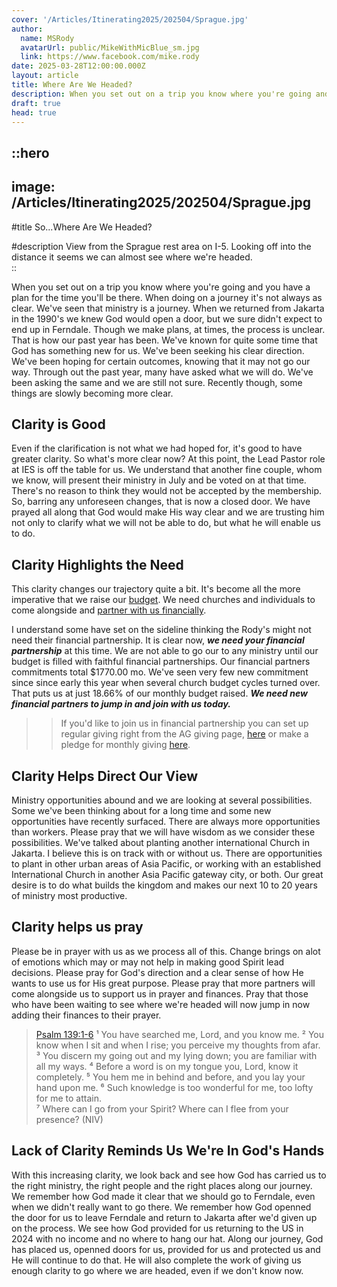 ```yaml
---
cover: '/Articles/Itinerating2025/202504/Sprague.jpg'
author:
  name: MSRody
  avatarUrl: public/MikeWithMicBlue_sm.jpg
  link: https://www.facebook.com/mike.rody
date: 2025-03-28T12:00:00.000Z
layout: article
title: Where Are We Headed?
description: When you set out on a trip you know where you're going and you have a plan for the time you'll be there.  When doing on a journey it's not always as clear.
draft: true
head: true
---
```


::hero
---
image: /Articles/Itinerating2025/202504/Sprague.jpg
---
#title
So...Where Are We Headed?

#description
View from the Sprague rest area on I-5. Looking off into the distance it seems we can almost see where we're headed.  
::

When you set out on a trip you know where you're going and you have a plan for the time you'll be there. When doing on a journey it's not always as clear. We've seen that ministry is a journey. When we returned from Jakarta in the 1990's we knew God would open a door, but we sure didn't expect to end up in Ferndale. Though we make plans, at times, the process is unclear. That is how our past year has been. We've known for quite some time that God has something new for us. We've been seeking his clear direction. We've been hoping for certain outcomes, knowing that it may not go our way. Through out the past year, many have asked what we will do. We've been asking the same and we are still not sure. Recently though, some things are slowly becoming more clear. 

## Clarity is Good
Even if the clarification is not what we had hoped for, it's good to have greater clarity. So what's more clear now? At this point, the Lead Pastor role at IES is off the table for us. We understand that another fine couple, whom we know, will present their ministry in July and be voted on at that time. There's no reason to think they would not be accepted by the membership. So, barring any unforeseen changes, that is now a closed door. We have prayed all along that God would make His way clear and we are trusting him not only to clarify what we will not be able to do, but what he will enable us to do.

## Clarity Highlights the Need 
This clarity changes our trajectory quite a bit. It's become all the more imperative that we raise our [budget](/articles/202410-missionary-appointment#budget). We need churches and individuals to come alongside and [partner with us financially](https://therodys.com/giving#partner-in-finances). 

I understand some have set on the sideline thinking the Rody's might not need their financial partnership. It is clear now, ***we need your financial partnership*** at this time. We are not able to go our to any ministry until our budget is filled with faithful financial partnerships. Our financial partners commitments total $1770.00 mo. We've seen very few new commitment since since early this year when several church budget cycles turned over. That puts us at just 18.66% of our monthly budget raised. ***We need new financial partners to jump in and join with us today.*** 

>>If you'd like to join us in financial partnership you can set up regular giving right from the AG giving page, [here](https://giving.ag.org/donate/aed0d660-415b-4d42-b8b1-c62023daa83b) or make a pledge for monthly giving [here](https://commitment.agwm.org/?AcctNo=2512630).

## Clarity Helps Direct Our View
Ministry opportunities abound and we are looking at several possibilities. Some we've been thinking about for a long time and some new opportunities have recently surfaced. There are always more opportunities than workers. Please pray that we will have wisdom as we consider these possibilities. We've talked about planting another international Church in Jakarta. I believe this is on track with or without us. There are opportunities to plant in other urban areas of Asia Pacific, or working with an established International Church in another Asia Pacific gateway city, or both. Our great desire is to do what builds the kingdom and makes our next 10 to 20 years of ministry most productive.

## Clarity helps us pray
Please be in prayer with us as we process all of this. Change brings on alot of emotions which may or may not help in making good Spirit lead decisions. Please pray for God's direction and a clear sense of how He wants to use us for His great purpose. Please pray that more partners will come alongside us to support us in prayer and finances. Pray that those who have been waiting to see where we're headed will now jump in now adding their finances to their prayer. 

>[Psalm 139:1-6](https://www.biblegateway.com/passage/?search=Psalm%20139&version=NIV)
¹ You have searched me, Lord, and you know me.
² You know when I sit and when I rise; you perceive my thoughts from afar.
³ You discern my going out and my lying down; you are familiar with all my ways.
⁴ Before a word is on my tongue you, Lord, know it completely.
⁵ You hem me in behind and before, and you lay your hand upon me.
⁶ Such knowledge is too wonderful for me, too lofty for me to attain.
<br/>⁷ Where can I go from your Spirit?
Where can I flee from your presence?
(NIV)

## Lack of Clarity Reminds Us We're In God's Hands
With this increasing clarity, we look back and see how God has carried us to the right ministry, the right people and the right places along our journey.  We remember how God made it clear that we should go to Ferndale, even when we didn't really want to go there.  We remember how God openned the door for us to leave Ferndale and return to Jakarta after we'd given up on the process. We see how God provided for us returning to the US in 2024 with no income and no where to hang our hat. Along our journey, God has placed us, openned doors for us, provided for us and protected us and He will continue to do that. He will also complete the work of giving us enough clarity to go where we are headed, even if we don't know now.
